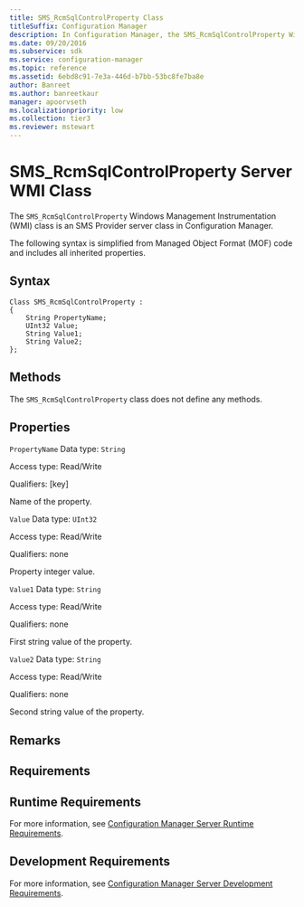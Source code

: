 ```yaml
---
title: SMS_RcmSqlControlProperty Class
titleSuffix: Configuration Manager
description: In Configuration Manager, the SMS_RcmSqlControlProperty Windows Management Instrumentation class is an SMS Provider server class.
ms.date: 09/20/2016
ms.subservice: sdk
ms.service: configuration-manager
ms.topic: reference
ms.assetid: 6ebd8c91-7e3a-446d-b7bb-53bc8fe7ba8e
author: Banreet
ms.author: banreetkaur
manager: apoorvseth
ms.localizationpriority: low
ms.collection: tier3
ms.reviewer: mstewart
---
```


# SMS_RcmSqlControlProperty Server WMI Class

The `SMS_RcmSqlControlProperty` Windows Management Instrumentation (WMI) class is an SMS Provider server class in Configuration Manager.

 The following syntax is simplified from Managed Object Format (MOF) code and includes all inherited properties.

## Syntax

```
Class SMS_RcmSqlControlProperty :
{
    String PropertyName;
    UInt32 Value;
    String Value1;
    String Value2;
};
```

## Methods
 The `SMS_RcmSqlControlProperty` class does not define any methods.

## Properties
 `PropertyName`
 Data type: `String`

 Access type: Read/Write

 Qualifiers: [key]

 Name of the property.

 `Value`
 Data type: `UInt32`

 Access type: Read/Write

 Qualifiers: none

 Property integer value.

 `Value1`
 Data type: `String`

 Access type: Read/Write

 Qualifiers: none

 First string value of the property.

 `Value2`
 Data type: `String`

 Access type: Read/Write

 Qualifiers: none

 Second string value of the property.

## Remarks

## Requirements

## Runtime Requirements
 For more information, see [Configuration Manager Server Runtime Requirements](../../../../../develop/core/reqs/server-runtime-requirements.md).

## Development Requirements
 For more information, see [Configuration Manager Server Development Requirements](../../../../../develop/core/reqs/server-development-requirements.md).
